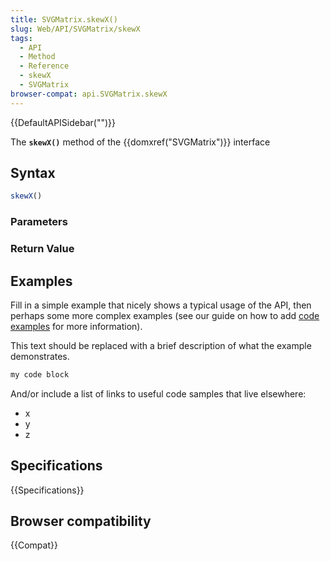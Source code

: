 ```yaml
---
title: SVGMatrix.skewX()
slug: Web/API/SVGMatrix/skewX
tags:
  - API
  - Method
  - Reference
  - skewX
  - SVGMatrix
browser-compat: api.SVGMatrix.skewX
---
```

{{DefaultAPISidebar("")}}

The **`skewX()`** method of the {{domxref("SVGMatrix")}} interface 

## Syntax

```js
skewX()
```

### Parameters



### Return Value



## Examples

Fill in a simple example that nicely shows a typical usage of the API, then perhaps some more complex examples (see our guide on how to add [code examples](/en-US/docs/MDN/Contribute/Structures/Code_examples) for more information).

This text should be replaced with a brief description of what the example demonstrates.

```js
my code block
```

And/or include a list of links to useful code samples that live elsewhere:

*   x
*   y
*   z

## Specifications

{{Specifications}}

## Browser compatibility

{{Compat}}

